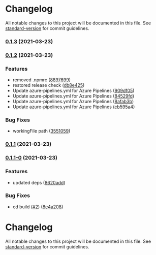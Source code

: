 # Changelog

All notable changes to this project will be documented in this file. See [standard-version](https://github.com/conventional-changelog/standard-version) for commit guidelines.

### [0.1.3](https://github.com/unsw-gsbme/tcc-react-native-keep-awake/compare/v0.1.2...v0.1.3) (2021-03-23)

### [0.1.2](https://github.com/unsw-gsbme/tcc-react-native-keep-awake/compare/v0.1.1...v0.1.2) (2021-03-23)


### Features

* removed .npmrc ([8897699](https://github.com/unsw-gsbme/tcc-react-native-keep-awake/commit/8897699bae564eecfd98db71d7a6e1f60124ae87))
* restored release check ([db8e425](https://github.com/unsw-gsbme/tcc-react-native-keep-awake/commit/db8e425c46f7156589ea003f1621622b86766cbb))
* Update azure-pipelines.yml for Azure Pipelines ([909df05](https://github.com/unsw-gsbme/tcc-react-native-keep-awake/commit/909df05544f3eef6d5fc746c598109099bd05cc0))
* Update azure-pipelines.yml for Azure Pipelines ([84529fd](https://github.com/unsw-gsbme/tcc-react-native-keep-awake/commit/84529fd531307e741dc87f82ebbc5dd14ebc19c7))
* Update azure-pipelines.yml for Azure Pipelines ([8afab3b](https://github.com/unsw-gsbme/tcc-react-native-keep-awake/commit/8afab3b644f5239d8a200342fd1f0c81cee6c3b4))
* Update azure-pipelines.yml for Azure Pipelines ([cb595a4](https://github.com/unsw-gsbme/tcc-react-native-keep-awake/commit/cb595a4ea332f6b2af5bb293d837e2f75369da98))


### Bug Fixes

* workingFile path ([3551059](https://github.com/unsw-gsbme/tcc-react-native-keep-awake/commit/3551059afc831b0d1c47745d77e8352b94c36552))

### [0.1.1](https://github.com/unsw-gsbme/tcc-react-native-keep-awake/compare/v0.1.1-0...v0.1.1) (2021-03-23)

### [0.1.1-0](https://github.com/unsw-gsbme/tcc-react-native-keep-awake/compare/v0.1.0...v0.1.1-0) (2021-03-23)


### Features

* updated deps ([8620add](https://github.com/unsw-gsbme/tcc-react-native-keep-awake/commit/8620add6c8c961fa7d9c97896c4ddcf3170624bb))


### Bug Fixes

* cd build ([#2](https://github.com/unsw-gsbme/tcc-react-native-keep-awake/issues/2)) ([8e4a208](https://github.com/unsw-gsbme/tcc-react-native-keep-awake/commit/8e4a208893277e7ac4d7d865dfd3a1762d0f3c3b))

# Changelog

All notable changes to this project will be documented in this file. See [standard-version](https://github.com/conventional-changelog/standard-version) for commit guidelines.
